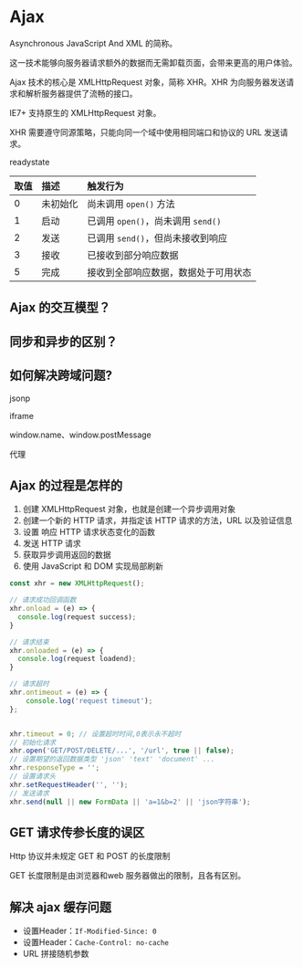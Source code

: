 # Ajax

Asynchronous JavaScript And XML 的简称。

这一技术能够向服务器请求额外的数据而无需卸载页面，会带来更高的用户体验。

Ajax 技术的核心是 XMLHttpRequest 对象，简称 XHR。XHR 为向服务器发送请求和解析服务器提供了流畅的接口。

IE7+ 支持原生的 XMLHttpRequest 对象。

XHR 需要遵守同源策略，只能向同一个域中使用相同端口和协议的 URL 发送请求。

readystate

| 取值 | 描述 | 触发行为 |
| :--- | :--- | :--- |
| 0 | 未初始化 | 尚未调用 `open()` 方法 |
| 1 | 启动 | 已调用 `open()`，尚未调用 `send()` |
| 2 | 发送 | 已调用 `send()`，但尚未接收到响应 |
| 3 | 接收 | 已接收到部分响应数据 |
| 5 | 完成 | 接收到全部响应数据，数据处于可用状态 |

## Ajax 的交互模型？

## 同步和异步的区别？

## 如何解决跨域问题?

jsonp

iframe

window.name、window.postMessage

代理

## Ajax 的过程是怎样的

1. 创建 XMLHttpRequest 对象，也就是创建一个异步调用对象
2. 创建一个新的 HTTP 请求，并指定该 HTTP 请求的方法，URL 以及验证信息
3. 设置 响应 HTTP 请求状态变化的函数
4. 发送 HTTP 请求
5. 获取异步调用返回的数据
6. 使用 JavaScript 和 DOM 实现局部刷新

```js
const xhr = new XMLHttpRequest();

// 请求成功回调函数
xhr.onload = (e) => {
  console.log(request success);
}

// 请求结束
xhr.onloaded = (e) => {
  console.log(request loadend);
}

// 请求超时
xhr.ontimeout = (e) => {
    console.log('request timeout');
};


xhr.timeout = 0; // 设置超时时间,0表示永不超时
// 初始化请求
xhr.open('GET/POST/DELETE/...', '/url', true || false);
// 设置期望的返回数据类型 'json' 'text' 'document' ...
xhr.responseType = '';
// 设置请求头
xhr.setRequestHeader('', '');
// 发送请求
xhr.send(null || new FormData || 'a=1&b=2' || 'json字符串');
```

## GET 请求传参长度的误区

Http 协议并未规定 GET 和 POST 的长度限制

GET 长度限制是由浏览器和web 服务器做出的限制，且各有区别。

## 解决 ajax 缓存问题

* 设置Header：`If-Modified-Since: 0`
* 设置Header：`Cache-Control: no-cache`
* URL 拼接随机参数




